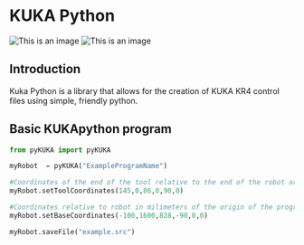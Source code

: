 # KUKA Python

![This is an image](https://jonathanmalott.com/wp-content/uploads/2021/11/1.jpg)
![This is an image](https://jonathanmalott.com/wp-content/uploads/2021/12/david-675x450.png)



## Introduction

Kuka Python is a library that allows for the creation of KUKA KR4 control files using simple, friendly python.

## Basic KUKApython program
```python
from pyKUKA import pyKUKA	

myRobot  = pyKUKA("ExampleProgramName")

#Coordinates of the end of the tool relative to the end of the robot arm
myRobot.setToolCoordinates(145,0,86,0,90,0)

#Coordinates relative to robot in milimeters of the origin of the program.
myRobot.setBaseCoordinates(-100,1600,828,-90,0,0)

myRobot.saveFile("example.src")
```

